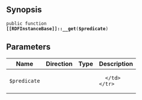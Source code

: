 ## Synopsis

<code>public function <b>[[RDFInstanceBase]]::__get</b>(<b>$predicate</b>)</code>

## Parameters

<table>
  <thead>
    <tr>
      <th>Name</th>
      <th>Direction</th>
      <th>Type</th>
      <th>Description</th>
    </tr>
  </thead>
  <tbody>
    <tr>
      <td><code>$predicate</code>
      <td><i></i></td>
      <td></td>
      <td>

      </td>
    </tr>
  </tbody>
</table>

